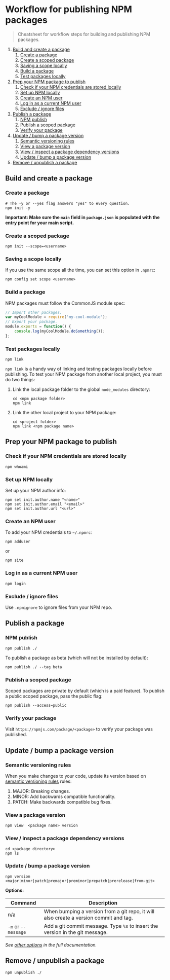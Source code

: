 # Workflow for publishing NPM packages

> Cheatsheet for workflow steps for building and publishing NPM packages.

<!-- MarkdownTOC depth=2 -->

1. [Build and create a package](#build-and-create-a-package)
	1. [Create a package](#create-a-package)
	1. [Create a scoped package](#create-a-scoped-package)
	1. [Saving a scope locally](#saving-a-scope-locally)
	1. [Build a package](#build-a-package)
	1. [Test packages locally](#test-packages-locally)
1. [Prep your NPM package to publish](#prep-your-npm-package-to-publish)
	1. [Check if your NPM credentials are stored locally](#check-if-your-npm-credentials-are-stored-locally)
	1. [Set up NPM locally](#set-up-npm-locally)
	1. [Create an NPM user](#create-an-npm-user)
	1. [Log in as a current NPM user](#log-in-as-a-current-npm-user)
	1. [Exclude / ignore files](#exclude--ignore-files)
1. [Publish a package](#publish-a-package)
	1. [NPM publish](#npm-publish)
	1. [Publish a scoped package](#publish-a-scoped-package)
	1. [Verify your package](#verify-your-package)
1. [Update / bump a package version](#update--bump-a-package-version)
	1. [Semantic versioning rules](#semantic-versioning-rules)
	1. [View a package version](#view-a-package-version)
	1. [View / inspect a package dependency versions](#view--inspect-a-package-dependency-versions)
	1. [Update / bump a package version](#update--bump-a-package-version-1)
1. [Remove / unpublish a package](#remove--unpublish-a-package)

<!-- /MarkdownTOC -->

<a name="build-and-create-a-package"></a>
## Build and create a package

<a name="create-a-package"></a>
### Create a package

```shell
# The -y or --yes flag answers "yes" to every question.
npm init -y
```

**Important: Make sure the `main` field in `package.json` is populated with the entry point for your main script.**

<a name="create-a-scoped-package"></a>
### Create a scoped package

```shell
npm init --scope=<username>
```

<a name="saving-a-scope-locally"></a>
### Saving a scope locally

If you use the same scope all the time, you can set this option in `.npmrc`:

```shell
npm config set scope <username>
```

<a name="build-a-package"></a>
### Build a package

NPM packages must follow the CommonJS module spec:

```js
// Import other packages.
var myCoolModule = require('my-cool-module');
// Export your package.
module.exports = function() {
	console.log(myCoolModule.doSomething());
};
```

<a name="test-packages-locally"></a>
### Test packages locally

```shell
npm link
```

`npm link` is a handy way of linking and testing packages locally before publishing. To test your NPM package from another local project, you must do two things:

1. Link the local package folder to the global `node_modules` directory:
	```shell
	cd <npm package folder>
	npm link
	```
2. Link the other local project to your NPM package:
	```shell
	cd <project folder>
	npm link <npm package name>
	```

<a name="prep-your-npm-package-to-publish"></a>
## Prep your NPM package to publish

<a name="check-if-your-npm-credentials-are-stored-locally"></a>
### Check if your NPM credentials are stored locally

```shell
npm whoami
```

<a name="set-up-npm-locally"></a>
### Set up NPM locally

Set up your NPM author info:

```shell
npm set init.author.name "<name>"
npm set init.author.email "<email>"
npm set init.author.url "<url>"
```

<a name="create-an-npm-user"></a>
### Create an NPM user

To add your NPM credentials to `~/.npmrc`:

```shell
npm adduser
```

or

```shell
npm site
```

<a name="log-in-as-a-current-npm-user"></a>
### Log in as a current NPM user

```shell
npm login
```

<a name="exclude--ignore-files"></a>
### Exclude / ignore files

Use `.npmignore` to ignore files from your NPM repo.

<a name="publish-a-package"></a>
## Publish a package

<a name="npm-publish"></a>
### NPM publish

```shell
npm publish ./
```

To publish a package as beta (which will not be installed by default):

```shell
npm publish ./ --tag beta
```

<a name="publish-a-scoped-package"></a>
### Publish a scoped package

Scoped packages are private by default (which is a paid feature). To publish a public scoped package, pass the public flag:

```shell
npm publish --access=public
```

<a name="verify-your-package"></a>
### Verify your package

Visit `https://npmjs.com/package/<package>` to verify your package was published.

<a name="update--bump-a-package-version"></a>
## Update / bump a package version

<a name="semantic-versioning-rules"></a>
### Semantic versioning rules

When you make changes to your code, update its version based on [semantic versioning rules](http://semver.org/) rules:

1. MAJOR: Breaking changes.
2. MINOR: Add backwards compatible functionality.
3. PATCH: Make backwards compatible bug fixes.

<a name="view-a-package-version"></a>
### View a package version

```shell
npm view  <package name> version
```

<a name="view--inspect-a-package-dependency-versions"></a>
### View / inspect a package dependency versions

```shell
cd <package directory>
npm ls
```

<a name="update--bump-a-package-version-1"></a>
### Update / bump a package version

```shell
npm version <major|minor|patch|premajor|preminor|prepatch|prerelease|from-git>
```

**Options:**

|       Command       |                                      Description                                      |
|---------------------|---------------------------------------------------------------------------------------|
| n/a                 | When bumping a version from a git repo, it will also create a version commit and tag. |
| `-m` or `--message` | Add a git commit message. Type `%s` to insert the version in the git message.         |

_See [other options](https://docs.npmjs.com/cli/version) in the full documentation._

<a name="remove--unpublish-a-package"></a>
## Remove / unpublish a package

```shell
npm unpublish ./
```
